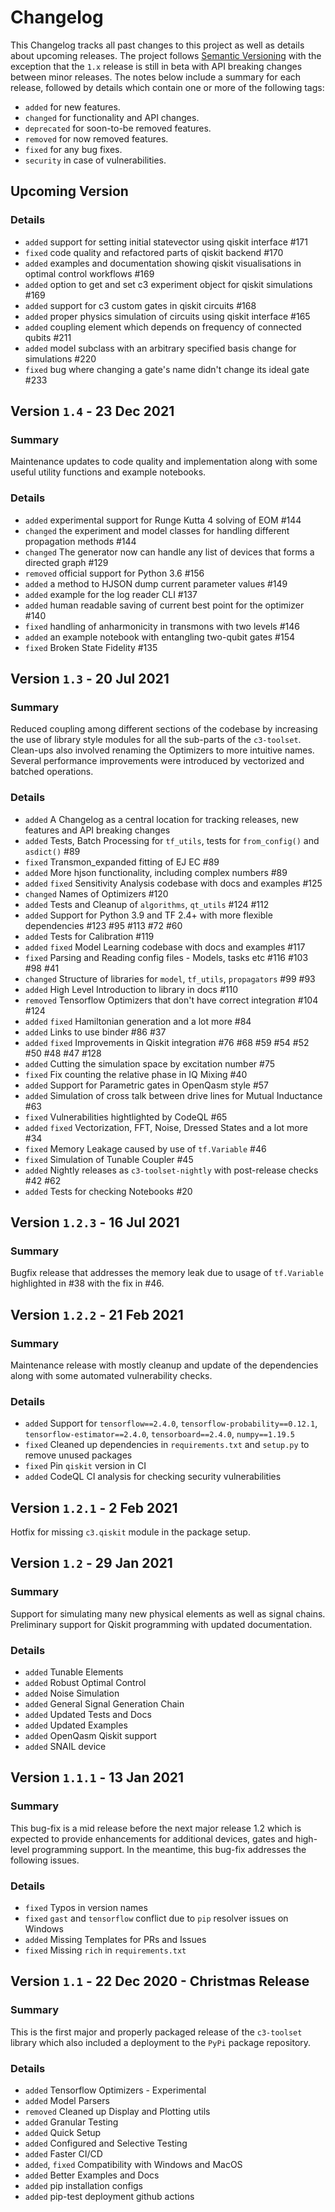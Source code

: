 # Changelog

This Changelog tracks all past changes to this project as well as details about upcoming releases. The project follows [Semantic Versioning](https://semver.org/spec/v2.0.0.html) with the exception that the `1.x` release is still in beta with API breaking changes between minor releases. The notes below include a summary for each release, followed by details which contain one or more of the following tags:

- `added` for new features.
- `changed` for functionality and API changes.
- `deprecated` for soon-to-be removed features.
- `removed` for now removed features.
- `fixed` for any bug fixes.
- `security` in case of vulnerabilities.

## Upcoming Version

### Details

- `added` support for setting initial statevector using qiskit interface #171
- `fixed` code quality and refactored parts of qiskit backend #170
- `added` examples and documentation showing qiskit visualisations in optimal control workflows #169
- `added` option to get and set c3 experiment object for qiskit simulations #169
- `added` support for c3 custom gates in qiskit circuits #168
- `added` proper physics simulation of circuits using qiskit interface #165
- `added` coupling element which depends on frequency of connected qubits #211
- `added` model subclass with an arbitrary specified basis change for simulations #220
- `fixed` bug where changing a gate's name didn't change its ideal gate #233

## Version `1.4` - 23 Dec 2021

### Summary

Maintenance updates to code quality and implementation along with some useful utility functions and example notebooks.

### Details

- `added` experimental support for Runge Kutta 4 solving of EOM #144
- `changed` the experiment and model classes for handling different propagation methods #144
- `changed` The generator now can handle any list of devices that forms a directed graph #129
- `removed` official support for Python 3.6 #156
- `added` a method to HJSON dump current parameter values #149
- `added` example for the log reader CLI #137
- `added` human readable saving of current best point for the optimizer #140 
- `fixed` handling of anharmonicity in transmons with two levels #146
- `added` an example notebook with entangling two-qubit gates #154
- `fixed` Broken State Fidelity #135

## Version `1.3` - 20 Jul 2021

### Summary

Reduced coupling among different sections of the codebase by increasing the use of library style modules for all the sub-parts of the `c3-toolset`. Clean-ups also
involved renaming the Optimizers to more intuitive names. Several performance improvements were introduced by vectorized and batched operations.

### Details

- `added` A Changelog as a central location for tracking releases, new features and API breaking changes
- `added` Tests, Batch Processing for `tf_utils`, tests for `from_config()` and `asdict()` #89
- `fixed` Transmon_expanded fitting of EJ EC #89
- `added` More hjson functionality, including complex numbers #89
- `added` `fixed` Sensitivity Analysis codebase with docs and examples #125
- `changed` Names of Optimizers #120
- `added` Tests and Cleanup of `algorithms`, `qt_utils` #124 #112
- `added` Support for Python 3.9  and TF 2.4+ with more flexible dependencies #123 #95 #113 #72 #60
- `added` Tests for Calibration #119
- `added` `fixed` Model Learning codebase with docs and examples #117
- `fixed` Parsing and Reading config files - Models, tasks etc #116 #103 #98 #41
- `changed` Structure of libraries for `model`, `tf_utils`, `propagators` #99 #93
- `added` High Level Introduction to library in docs #110
- `removed` Tensorflow Optimizers that don't have correct integration #104 #124
- `added` `fixed` Hamiltonian generation and a lot more #84
- `added` Links to use binder #86 #37
- `added` `fixed` Improvements in Qiskit integration #76 #68 #59 #54 #52 #50 #48 #47 #128
- `added` Cutting the simulation space by excitation number #75
- `fixed` Fix counting the relative phase in IQ Mixing #40 
- `added` Support for Parametric gates in OpenQasm style #57
- `added` Simulation of cross talk between drive lines for Mutual Inductance #63
- `fixed` Vulnerabilities hightlighted by CodeQL #65
- `added` `fixed` Vectorization, FFT, Noise, Dressed States and a lot more #34
- `fixed` Memory Leakage caused by use of `tf.Variable` #46
- `fixed` Simulation of Tunable Coupler #45
- `added` Nightly releases as `c3-toolset-nightly` with post-release checks #42 #62
- `added` Tests for checking Notebooks #20

## Version `1.2.3` - 16 Jul 2021

### Summary

Bugfix release that addresses the memory leak due to usage of `tf.Variable` highlighted in #38 with the fix in #46.

## Version `1.2.2` - 21 Feb 2021

### Summary

Maintenance release with mostly cleanup and update of the dependencies along with some automated vulnerability checks.

### Details

- `added` Support for `tensorflow==2.4.0`, `tensorflow-probability==0.12.1`, `tensorflow-estimator==2.4.0`, `tensorboard==2.4.0`, `numpy==1.19.5`
- `fixed` Cleaned up dependencies in `requirements.txt` and `setup.py` to remove unused packages
- `fixed` Pin `qiskit` version in CI
- `added` CodeQL CI analysis for checking security vulnerabilities

## Version `1.2.1` - 2 Feb 2021

Hotfix for missing `c3.qiskit` module in the package setup.

## Version `1.2` - 29 Jan 2021

### Summary

Support for simulating many new physical elements as well as signal chains. Preliminary support for Qiskit programming with updated documentation.

### Details

- `added` Tunable Elements
- `added` Robust Optimal Control
- `added` Noise Simulation
- `added` General Signal Generation Chain
- `added` Updated Tests and Docs
- `added` Updated Examples
- `added` OpenQasm Qiskit support
- `added` SNAIL device

## Version `1.1.1` - 13 Jan 2021

### Summary

This bug-fix is a mid release before the next major release 1.2 which is expected to provide enhancements for additional devices, gates and high-level programming support. In the meantime, this bug-fix addresses the following issues.

### Details

- `fixed` Typos in version names
- `fixed` `gast` and `tensorflow` conflict due to `pip` resolver issues on Windows
- `added` Missing Templates for PRs and Issues
- `fixed` Missing `rich` in `requirements.txt`

## Version `1.1` - 22 Dec 2020 - Christmas Release

### Summary

This is the first major and properly packaged release of the `c3-toolset` library which also included a deployment to the `PyPi` package repository.

### Details

- `added` Tensorflow Optimizers - Experimental
- `added` Model Parsers
- `removed` Cleaned up Display and Plotting utils
- `added` Granular Testing
- `added` Quick Setup
- `added` Configured and Selective Testing
- `added` Faster CI/CD
- `added`, `fixed` Compatibility with Windows and MacOS
- `added` Better Examples and Docs
- `added` pip installation configs
- `added` pip-test deployment github actions
